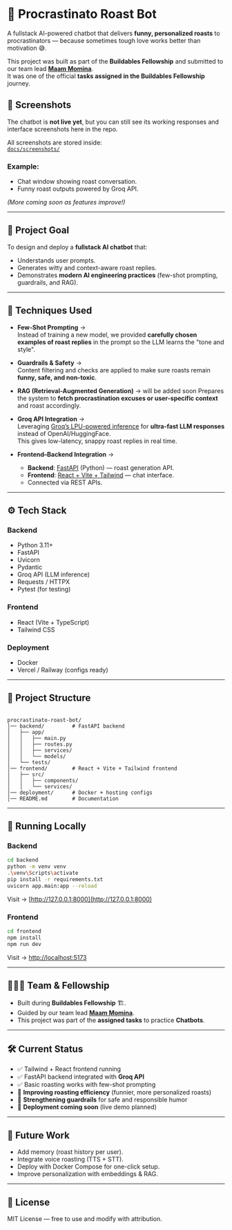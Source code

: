 # 🤖 Procrastinato Roast Bot

A fullstack AI-powered chatbot that delivers **funny, personalized roasts** to procrastinators — because sometimes tough love works better than motivation 😅.  

This project was built as part of the **Buildables Fellowship** and submitted to our team lead [**Maam Momina**](https://github.com/momina02).  
It was one of the official **tasks assigned in the Buildables Fellowship** journey.

## 📸 Screenshots

The chatbot is **not live yet**, but you can still see its working responses and interface screenshots here in the repo.  

All screenshots are stored inside:  
[`docs/screenshots/`](./docs/screenshots/)

### Example:
- Chat window showing roast conversation.  
- Funny roast outputs powered by Groq API.  

*(More coming soon as features improve!)*


---

## 🎯 Project Goal
To design and deploy a **fullstack AI chatbot** that:
- Understands user prompts.
- Generates witty and context-aware roast replies.  
- Demonstrates **modern AI engineering practices** (few-shot prompting, guardrails, and RAG).

---

## 🧠 Techniques Used

- **Few-Shot Prompting** →  
  Instead of training a new model, we provided **carefully chosen examples of roast replies** in the prompt so the LLM learns the "tone and style".

- **Guardrails & Safety** →  
  Content filtering and checks are applied to make sure roasts remain **funny, safe, and non-toxic**.

- **RAG (Retrieval-Augmented Generation)** →  will be added soon
  Prepares the system to **fetch procrastination excuses or user-specific context** and roast accordingly.

- **Groq API Integration** →  
  Leveraging [Groq’s LPU-powered inference](https://groq.com/) for **ultra-fast LLM responses** instead of OpenAI/HuggingFace.  
  This gives low-latency, snappy roast replies in real time.

- **Frontend–Backend Integration** →  
  - **Backend**: [FastAPI](https://fastapi.tiangolo.com/) (Python) — roast generation API.  
  - **Frontend**: [React + Vite + Tailwind](https://vitejs.dev/) — chat interface.  
  - Connected via REST APIs.

---

## ⚙️ Tech Stack

### Backend
- Python 3.11+
- FastAPI
- Uvicorn
- Pydantic
- Groq API (LLM inference)
- Requests / HTTPX
- Pytest (for testing)

### Frontend
- React (Vite + TypeScript)
- Tailwind CSS

### Deployment
- Docker
- Vercel / Railway (configs ready)

---

## 📂 Project Structure

```

procrastinato-roast-bot/
│── backend/         # FastAPI backend
│   ├── app/
│   │   ├── main.py
│   │   ├── routes.py
│   │   ├── services/
│   │   └── models/
│   └── tests/
│── frontend/        # React + Vite + Tailwind frontend
│   ├── src/
│   │   ├── components/
│   │   └── services/
│── deployment/      # Docker + hosting configs
│── README.md        # Documentation

````

---

## 🚀 Running Locally

### Backend
```bash
cd backend
python -m venv venv
.\venv\Scripts\activate
pip install -r requirements.txt
uvicorn app.main:app --reload
````

Visit → [http://127.0.0.1:8000](http://127.0.0.1:8000)

### Frontend

```bash
cd frontend
npm install
npm run dev
```

Visit → [http://localhost:5173](http://localhost:5173)


---

## 🧑‍🤝‍🧑 Team & Fellowship

* Built during **Buildables Fellowship** 🏗️.
* Guided by our team lead [**Maam Momina**](https://github.com/momina02).
* This project was part of the **assigned tasks** to practice **Chatbots**.

---

## 🛠 Current Status

* ✅ Tailwind + React frontend running
* ✅ FastAPI backend integrated with **Groq API**
* ✅ Basic roasting works with few-shot prompting
* 🔄 **Improving roasting efficiency** (funnier, more personalized roasts)
* 🔄 **Strengthening guardrails** for safe and responsible humor
* 🚀 **Deployment coming soon** (live demo planned)

---

## 🌟 Future Work

* Add memory (roast history per user).
* Integrate voice roasting (TTS + STT).
* Deploy with Docker Compose for one-click setup.
* Improve personalization with embeddings & RAG.

---

## 📜 License

MIT License — free to use and modify with attribution.

```


